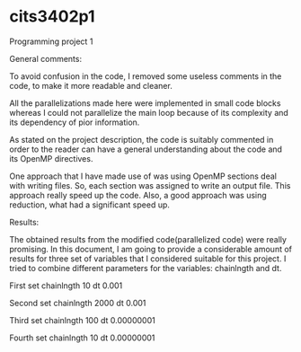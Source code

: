 cits3402p1
==========

Programming project 1


General comments:

To avoid confusion in the code, I removed some useless comments in the code, to make it more readable and cleaner.

All the parallelizations made here were implemented in small code blocks whereas I could not parallelize the main loop because of its complexity and its dependency of pior information.

As stated on the project description, the code is suitably commented in order to the reader can have a general understanding about the code and its OpenMP directives.

One approach that I have made use of was using OpenMP sections deal with writing files. So, each section was assigned to write an output file.
This approach really speed up the code.
Also, a good approach was using reduction, what had a significant speed up.

Results:

The obtained results from the modified code(parallelized code) were really promising.
In this document, I am going to provide a considerable amount of results for three set of variables that I considered suitable for this project.
I tried to combine different parameters for the variables: chainlngth and dt.




First set 
chainlngth 10
dt  0.001

Second set
chainlngth 2000
dt  0.001

Third set
chainlngth 100
dt 	0.00000001


Fourth set
chainlngth 10
dt  0.00000001


